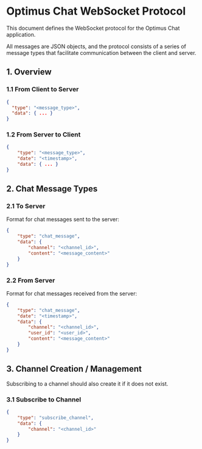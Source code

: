 # Optimus Chat WebSocket Protocol

This document defines the WebSocket protocol for the Optimus Chat application.

All messages are JSON objects, and the protocol consists of a series of message types that facilitate communication between the client and server.

## 1. Overview

### 1.1 From Client to Server

```json
{
  "type": "<message_type>",
  "data": { ... }
}
```

### 1.2 From Server to Client

```json
{
	"type": "<message_type>",
	"date": "<timestamp>",
	"data": { ... }
}
```

## 2. Chat Message Types

### 2.1 To Server

Format for chat messages sent to the server:

```json
{
	"type": "chat_message",
	"data": {
		"channel": "<channel_id>",
		"content": "<message_content>"
	}
}
```

### 2.2 From Server

Format for chat messages received from the server:
```json
{
	"type": "chat_message",
	"date": "<timestamp>",
	"data": {
		"channel": "<channel_id>",
		"user_id": "<user_id>",
		"content": "<message_content>"
	}
}
```

## 3. Channel Creation / Management

Subscribing to a channel should also create it if it does not exist.

### 3.1 Subscribe to Channel
```json
{
	"type": "subscribe_channel",
	"data": {
		"channel": "<channel_id>"
	}
}
```